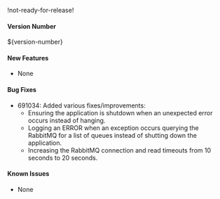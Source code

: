 !not-ready-for-release!

#### Version Number
${version-number}

#### New Features
- None

#### Bug Fixes
- 691034: Added various fixes/improvements:  
  - Ensuring the application is shutdown when an unexpected error occurs instead of hanging.
  - Logging an ERROR when an exception occurs querying the RabbitMQ for a list of queues instead of shutting down the application.
  - Increasing the RabbitMQ connection and read timeouts from 10 seconds to 20 seconds.

#### Known Issues
- None
